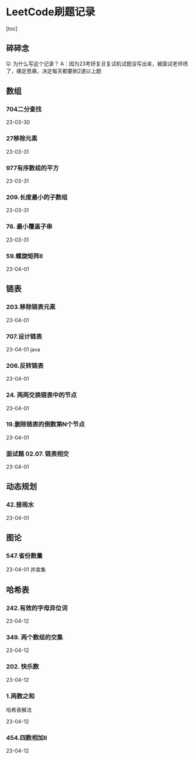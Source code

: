 # LeetCode刷题记录
[toc]
## 碎碎念
Q: 为什么写这个记录？
A：因为23考研复旦复试机试题没写出来，被面试老师喷了，痛定思痛，决定每天都要刷2道以上题



## 数组

### 704二分查找

23-03-30

### 27移除元素

23-03-31

### 977有序数组的平方

23-03-31

### 209.长度最小的子数组

23-03-31

### 76. 最小覆盖子串

23-03-31

### 59.螺旋矩阵II

23-04-01

## 链表

### 203.移除链表元素

23-04-01

### 707.设计链表

23-04-01 java

### 206.反转链表

23-04-01

### 24. 两两交换链表中的节点

23-04-01

### 19.删除链表的倒数第N个节点

23-04-01

### 面试题 02.07. 链表相交

23-04-01

## 动态规划

### 42.接雨水

23-04-01

## 图论

### 547.省份数量

23-04-01 并查集

## 哈希表

### 242.有效的字母异位词

23-04-12

### 349. 两个数组的交集

23-04-12

### 202. 快乐数

23-04-12

### 1.两数之和

哈希表解法

23-04-12

### 454.四数相加II

23-04-12


